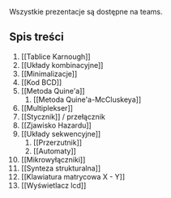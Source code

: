 Wszystkie prezentacje są dostępne na teams.

## Spis treści
1. [[Tablice Karnough]]
2. [[Układy kombinacyjne]]
3. [[Minimalizacje]]
4. [[Kod BCD]]
5. [[Metoda Quine'a]]
	1. [[Metoda Quine'a-McCluskeya]]
6. [[Multiplekser]]
7. [[Stycznik]] / przełącznik
8. [[Zjawisko Hazardu]]
9. [[Układy sekwencyjne]]
	1. [[Przerzutnik]]
	2. [[Automaty]]
10. [[Mikrowyłączniki]]
12. [[Synteza strukturalna]]
13. [[Klawiatura matrycowa X - Y]]
14. [[Wyświetlacz lcd]]